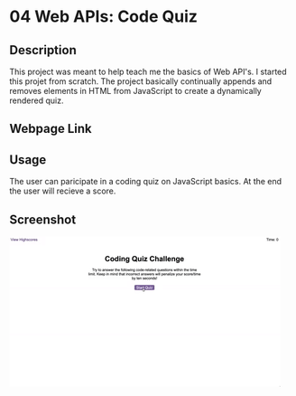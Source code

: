 # 04 Web APIs: Code Quiz

## Description

This project was meant to help teach me the basics of Web API's. I started this projet from scratch. The project basically continually appends and removes elements in HTML from JavaScript to create a dynamically rendered quiz.

## Webpage Link

## Usage

The user can paricipate in a coding quiz on JavaScript basics. At the end the user will recieve a score.

## Screenshot
![A user clicks through an interactive coding quiz, then enters initials to save the high score before resetting and starting over.](./assets/images/04-web-apis-homework-demo.gif)

